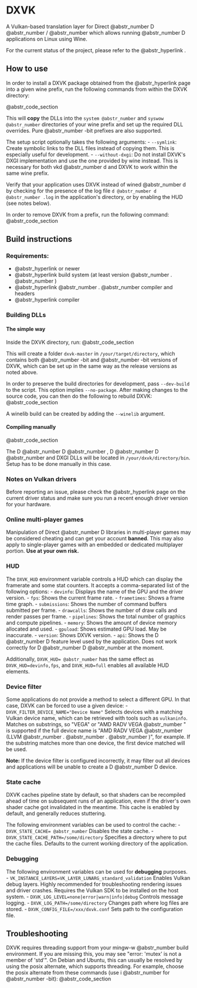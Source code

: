# DXVK

A Vulkan-based translation layer for Direct @abstr_number D @abstr_number / @abstr_number which allows running @abstr_number D applications on Linux using Wine.

For the current status of the project, please refer to the @abstr_hyperlink .

## How to use

In order to install a DXVK package obtained from the @abstr_hyperlink page into a given wine prefix, run the following commands from within the DXVK directory:

@abstr_code_section 

This will **copy** the DLLs into the `system @abstr_number` and `syswow @abstr_number` directories of your wine prefix and set up the required DLL overrides. Pure @abstr_number -bit prefixes are also supported.

The setup script optionally takes the following arguments: \- `--symlink`: Create symbolic links to the DLL files instead of copying them. This is especially useful for development. \- `--without-dxgi`: Do not install DXVK's DXGI implementation and use the one provided by wine instead. This is necessary for both vkd @abstr_number d and DXVK to work within the same wine prefix.

Verify that your application uses DXVK instead of wined @abstr_number d by checking for the presence of the log file `d @abstr_number d @abstr_number .log` in the application's directory, or by enabling the HUD (see notes below).

In order to remove DXVK from a prefix, run the following command: @abstr_code_section 

## Build instructions

### Requirements:

  * @abstr_hyperlink or newer
  * @abstr_hyperlink build system (at least version @abstr_number . @abstr_number )
  * @abstr_hyperlink @abstr_number . @abstr_number compiler and headers
  * @abstr_hyperlink compiler



### Building DLLs

#### The simple way

Inside the DXVK directory, run: @abstr_code_section 

This will create a folder `dxvk-master` in `/your/target/directory`, which contains both @abstr_number -bit and @abstr_number -bit versions of DXVK, which can be set up in the same way as the release versions as noted above.

In order to preserve the build directories for development, pass `--dev-build` to the script. This option implies `--no-package`. After making changes to the source code, you can then do the following to rebuild DXVK: @abstr_code_section 

A winelib build can be created by adding the `--winelib` argument.

#### Compiling manually

@abstr_code_section 

The D @abstr_number D @abstr_number , D @abstr_number D @abstr_number and DXGI DLLs will be located in `/your/dxvk/directory/bin`. Setup has to be done manually in this case.

### Notes on Vulkan drivers

Before reporting an issue, please check the @abstr_hyperlink page on the current driver status and make sure you run a recent enough driver version for your hardware.

### Online multi-player games

Manipulation of Direct @abstr_number D libraries in multi-player games may be considered cheating and can get your account **banned**. This may also apply to single-player games with an embedded or dedicated multiplayer portion. **Use at your own risk.**

### HUD

The `DXVK_HUD` environment variable controls a HUD which can display the framerate and some stat counters. It accepts a comma-separated list of the following options: \- `devinfo`: Displays the name of the GPU and the driver version. \- `fps`: Shows the current frame rate. \- `frametimes`: Shows a frame time graph. \- `submissions`: Shows the number of command buffers submitted per frame. \- `drawcalls`: Shows the number of draw calls and render passes per frame. \- `pipelines`: Shows the total number of graphics and compute pipelines. \- `memory`: Shows the amount of device memory allocated and used. \- `gpuload`: Shows estimated GPU load. May be inaccurate. \- `version`: Shows DXVK version. \- `api`: Shows the D @abstr_number D feature level used by the application. Does not work correctly for D @abstr_number D @abstr_number at the moment.

Additionally, `DXVK_HUD= @abstr_number` has the same effect as `DXVK_HUD=devinfo,fps`, and `DXVK_HUD=full` enables all available HUD elements.

### Device filter

Some applications do not provide a method to select a different GPU. In that case, DXVK can be forced to use a given device: \- `DXVK_FILTER_DEVICE_NAME="Device Name"` Selects devices with a matching Vulkan device name, which can be retrieved with tools such as `vulkaninfo`. Matches on substrings, so "VEGA" or "AMD RADV VEGA @abstr_number " is supported if the full device name is "AMD RADV VEGA @abstr_number (LLVM @abstr_number . @abstr_number . @abstr_number )", for example. If the substring matches more than one device, the first device matched will be used.

**Note:** If the device filter is configured incorrectly, it may filter out all devices and applications will be unable to create a D @abstr_number D device.

### State cache

DXVK caches pipeline state by default, so that shaders can be recompiled ahead of time on subsequent runs of an application, even if the driver's own shader cache got invalidated in the meantime. This cache is enabled by default, and generally reduces stuttering.

The following environment variables can be used to control the cache: \- `DXVK_STATE_CACHE= @abstr_number` Disables the state cache. \- `DXVK_STATE_CACHE_PATH=/some/directory` Specifies a directory where to put the cache files. Defaults to the current working directory of the application.

### Debugging

The following environment variables can be used for **debugging** purposes. \- `VK_INSTANCE_LAYERS=VK_LAYER_LUNARG_standard_validation` Enables Vulkan debug layers. Highly recommended for troubleshooting rendering issues and driver crashes. Requires the Vulkan SDK to be installed on the host system. \- `DXVK_LOG_LEVEL=none|error|warn|info|debug` Controls message logging. \- `DXVK_LOG_PATH=/some/directory` Changes path where log files are stored. \- `DXVK_CONFIG_FILE=/xxx/dxvk.conf` Sets path to the configuration file.

## Troubleshooting

DXVK requires threading support from your mingw-w @abstr_number build environment. If you are missing this, you may see "error: 'mutex' is not a member of 'std'". On Debian and Ubuntu, this can usually be resolved by using the posix alternate, which supports threading. For example, choose the posix alternate from these commands (use i @abstr_number for @abstr_number -bit): @abstr_code_section 
